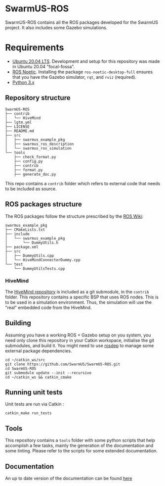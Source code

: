 # SwarmUS-ROS

SwarmUS-ROS contains all the ROS packages developed for the SwarmUS project. It also includes some Gazebo simulations.

# Requirements

* [Ubuntu 20.04 LTS](https://ubuntu.com/download). Development and setup for this repository was made in Ubuntu 20.04 "focal-fossa".
* [ROS Noetic](http://wiki.ros.org/noetic/Installation/Ubuntu). Installing the package `ros-noetic-desktop-full` ensures that you have the Gazebo simulator, `rqt`, and `rviz` (required).
* [Python 3.x](https://www.python.org/downloads/)

## Repository structure

```
SwarmUS-ROS
├── contrib
│   └── HiveMind
├── lgtm.yml
├── LICENSE
├── README.md
├── src
│   ├── swarmus_example_pkg
│   ├── swarmus_ros_description
│   └── swarmus_ros_simulation
└── tools
    ├── check_format.py
    ├── config.py
    ├── contrib
    ├── format.py
    ├── generate_doc.py
```

This repo contains a `contrib` folder which refers to external code that needs to be included as source.

## ROS packages structure

The ROS packages follow the structure prescribed by the [ROS Wiki](http://wiki.ros.org/catkin/Tutorials/CreatingPackage):

```
swarmus_example_pkg
├── CMakeLists.txt
├── include
│   └── swarmus_example_pkg
│       └── DummyUtils.h
├── package.xml
├── src
│   ├── DummyUtils.cpp
│   └── HiveMindConnectorDummy.cpp
└── test
    └── DummyUtilsTests.cpp
```

### HiveMind
The [HiveMind repository](https://github.com/SwarmUS/HiveMind) is included as a git submodule, in the `contrib` folder. This repository contains a specific BSP that uses ROS nodes. This is to be used in a simulation environment. Thus, the simulation will use the "real" embedded code from the HiveMind.

## Building

Assuming you have a working ROS + Gazebo setup on you system, you need only clone this repository in your Catkin workspace, initialise the git submodules, and build it. You might need to use [rosdep](http://wiki.ros.org/rosdep) to manage some external package dependencies.

```
cd ~/catkin_ws/src
git clone https://github.com/SwarmUS/SwarmUS-ROS.git
cd SwarmUS-ROS
git submodule update --init --recursive
cd ~/catkin_ws && catkin_cmake
```

## Running unit tests

Unit tests are run via Catkin :

```
catkin_make run_tests
```

## Tools
This repository contains a `tools` folder with some python scripts that help accomplish a few tasks, mainly the generation of the documentation and some linting. Please refer to the scripts for some extended documentation.

## Documentation
An up to date version of the documentation can be found [here](https://swarmus.github.io/SwarmUS-ROS/index.html)